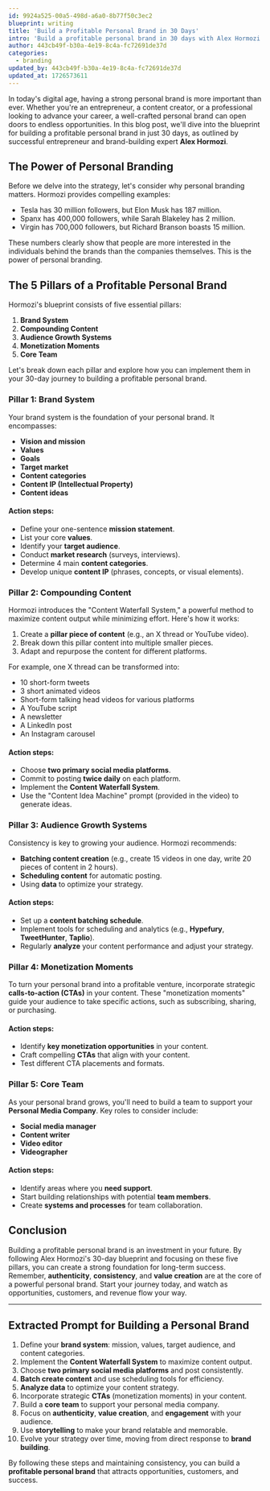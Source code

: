 ```yaml
---
id: 9924a525-00a5-498d-a6a0-8b77f50c3ec2
blueprint: writing
title: 'Build a Profitable Personal Brand in 30 Days'
intro: 'Build a profitable personal brand in 30 days with Alex Hormozi''s proven 5-pillar system. Learn content strategy, audience growth, and monetization.'
author: 443cb49f-b30a-4e19-8c4a-fc72691de37d
categories:
  - branding
updated_by: 443cb49f-b30a-4e19-8c4a-fc72691de37d
updated_at: 1726573611
---
```

In today's digital age, having a strong personal brand is more important than ever. Whether you're an entrepreneur, a content creator, or a professional looking to advance your career, a well-crafted personal brand can open doors to endless opportunities. In this blog post, we'll dive into the blueprint for building a profitable personal brand in just 30 days, as outlined by successful entrepreneur and brand-building expert **Alex Hormozi**.

## The Power of Personal Branding

Before we delve into the strategy, let's consider why personal branding matters. Hormozi provides compelling examples:

- Tesla has 30 million followers, but Elon Musk has 187 million.
- Spanx has 400,000 followers, while Sarah Blakeley has 2 million.
- Virgin has 700,000 followers, but Richard Branson boasts 15 million.

These numbers clearly show that people are more interested in the individuals behind the brands than the companies themselves. This is the power of personal branding.

## The 5 Pillars of a Profitable Personal Brand

Hormozi's blueprint consists of five essential pillars:

1. **Brand System**
2. **Compounding Content**
3. **Audience Growth Systems**
4. **Monetization Moments**
5. **Core Team**

Let's break down each pillar and explore how you can implement them in your 30-day journey to building a profitable personal brand.

### Pillar 1: Brand System

Your brand system is the foundation of your personal brand. It encompasses:

- **Vision and mission**
- **Values**
- **Goals**
- **Target market**
- **Content categories**
- **Content IP (Intellectual Property)**
- **Content ideas**

#### Action steps:
- Define your one-sentence **mission statement**.
- List your core **values**.
- Identify your **target audience**.
- Conduct **market research** (surveys, interviews).
- Determine 4 main **content categories**.
- Develop unique **content IP** (phrases, concepts, or visual elements).

### Pillar 2: Compounding Content

Hormozi introduces the "Content Waterfall System," a powerful method to maximize content output while minimizing effort. Here's how it works:

1. Create a **pillar piece of content** (e.g., an X thread or YouTube video).
2. Break down this pillar content into multiple smaller pieces.
3. Adapt and repurpose the content for different platforms.

For example, one X thread can be transformed into:

- 10 short-form tweets
- 3 short animated videos
- Short-form talking head videos for various platforms
- A YouTube script
- A newsletter
- A LinkedIn post
- An Instagram carousel

#### Action steps:
- Choose **two primary social media platforms**.
- Commit to posting **twice daily** on each platform.
- Implement the **Content Waterfall System**.
- Use the "Content Idea Machine" prompt (provided in the video) to generate ideas.

### Pillar 3: Audience Growth Systems

Consistency is key to growing your audience. Hormozi recommends:

- **Batching content creation** (e.g., create 15 videos in one day, write 20 pieces of content in 2 hours).
- **Scheduling content** for automatic posting.
- Using **data** to optimize your strategy.

#### Action steps:
- Set up a **content batching schedule**.
- Implement tools for scheduling and analytics (e.g., **Hypefury**, **TweetHunter**, **Taplio**).
- Regularly **analyze** your content performance and adjust your strategy.

### Pillar 4: Monetization Moments

To turn your personal brand into a profitable venture, incorporate strategic **calls-to-action (CTAs)** in your content. These "monetization moments" guide your audience to take specific actions, such as subscribing, sharing, or purchasing.

#### Action steps:
- Identify **key monetization opportunities** in your content.
- Craft compelling **CTAs** that align with your content.
- Test different CTA placements and formats.

### Pillar 5: Core Team

As your personal brand grows, you'll need to build a team to support your **Personal Media Company**. Key roles to consider include:

- **Social media manager**
- **Content writer**
- **Video editor**
- **Videographer**

#### Action steps:
- Identify areas where you **need support**.
- Start building relationships with potential **team members**.
- Create **systems and processes** for team collaboration.

## Conclusion

Building a profitable personal brand is an investment in your future. By following Alex Hormozi's 30-day blueprint and focusing on these five pillars, you can create a strong foundation for long-term success. Remember, **authenticity**, **consistency**, and **value creation** are at the core of a powerful personal brand. Start your journey today, and watch as opportunities, customers, and revenue flow your way.

---

## Extracted Prompt for Building a Personal Brand

1. Define your **brand system**: mission, values, target audience, and content categories.
2. Implement the **Content Waterfall System** to maximize content output.
3. Choose **two primary social media platforms** and post consistently.
4. **Batch create content** and use scheduling tools for efficiency.
5. **Analyze data** to optimize your content strategy.
6. Incorporate strategic **CTAs** (monetization moments) in your content.
7. Build a **core team** to support your personal media company.
8. Focus on **authenticity**, **value creation**, and **engagement** with your audience.
9. Use **storytelling** to make your brand relatable and memorable.
10. Evolve your strategy over time, moving from direct response to **brand building**.

By following these steps and maintaining consistency, you can build a **profitable personal brand** that attracts opportunities, customers, and success.